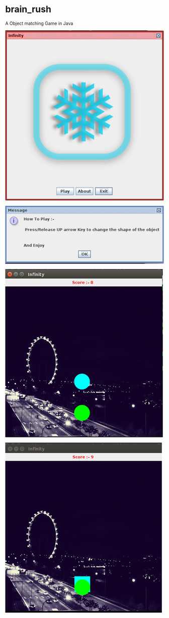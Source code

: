 # brain_rush

A Object matching Game in Java


![Alt text](/brain_rush/1.png?raw=true "Main Window")

![Alt text](/brain_rush/2.png?raw=true "How to play instruction")

![Alt text](/brain_rush/3.png?raw=true "Playing Window")

![Alt text](/brain_rush/4_1.png?raw=true "Game Over Condition")

